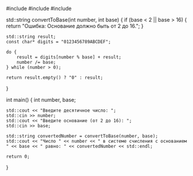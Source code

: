 #include <iostream>
#include <string>
#include <vector>

std::string convertToBase(int number, int base) {
    if (base < 2 || base > 16) {
        return "Ошибка: Основание должно быть от 2 до 16.";
    }
    
    std::string result;
    const char* digits = "0123456789ABCDEF";

    do {
        result = digits[number % base] + result;
        number /= base; 
    } while (number > 0);

    return result.empty() ? "0" : result;
}

int main() 
{
    int number, base;

    std::cout << "Введите десятичное число: ";
    std::cin >> number;
    std::cout << "Введите основание (от 2 до 16): ";
    std::cin >> base;

    std::string convertedNumber = convertToBase(number, base);
    std::cout << "Число " << number << " в системе счисления с основанием " << base << " равно: " << convertedNumber << std::endl;

    return 0;
}
